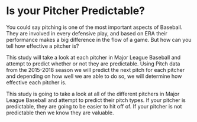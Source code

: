 # Is your Pitcher Predictable?

You could say pitching is one of the most important aspects of Baseball. They are involved in every defensive play, and based on ERA their performance makes a big difference in the flow of a game. But how can you tell how effective a pitcher is? 

This study will take a look at each pitcher in Major League Baseball and attempt to predict whether or not they are predictable. 
Using Pitch data from the 2015-2018 season we will predict the next pitch for each pitcher and depending on how well we are able to do so, we will determine how effective each pitcher is. 


This study is going to take a look at all of the different pitchers in Major League Baseball and attempt to predict their pitch types. If your pitcher is predictable, they are going to be easier to hit off of. If your pitcher is not predictable then we know they are valuable. 
